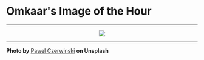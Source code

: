 # Omkaar's Image of the Hour

---

<div align="center">

<a href="https://unsplash.com/photos/a-close-up-view-of-a-white-wall-BxWmKdbUdfo">
  <img src="https://images.unsplash.com/photo-1734779206772-f21d663e96d5?crop=entropy&cs=tinysrgb&fit=max&fm=jpg&ixid=M3w3NjA2Nzh8MHwxfHJhbmRvbXx8fHx8fHx8fDE3NTMyMTA4MDB8&ixlib=rb-4.1.0&q=80&w=1080" style="max-width:100%; height:auto;">
</a>



</div>

---

**Photo by** [Pawel Czerwinski](https://unsplash.com/@pawel_czerwinski) **on Unsplash**
